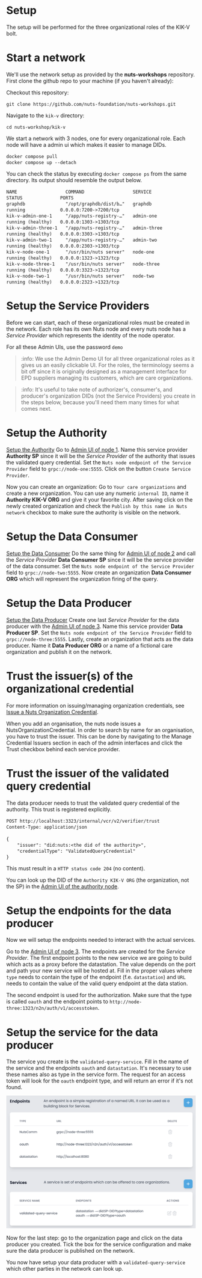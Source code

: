 # Setup

The setup will be performed for the three organizational roles of the KIK-V bolt.

# Start a network

We'll use the network setup as provided by the **nuts-workshops** repository.
First clone the github repo to your machine (if you haven't already):

Checkout this repository:
```shell
git clone https://github.com/nuts-foundation/nuts-workshops.git
```

Navigate to the `kik-v` directory:

```shell
cd nuts-workshop/kik-v
```

We start a network with 3 nodes, one for every organizational role. Each node will have a admin ui which makes it easier to manage DIDs.

```shell
docker compose pull
docker compose up --detach
```

You can check the status by executing `docker compose ps` from the same directory. Its output should resemble the output below.

```shell
NAME                  COMMAND                  SERVICE             STATUS              PORTS
graphdb               "/opt/graphdb/dist/b…"   graphdb             running             0.0.0.0:7200->7200/tcp
kik-v-admin-one-1     "/app/nuts-registry-…"   admin-one           running (healthy)   0.0.0.0:1303->1303/tcp
kik-v-admin-three-1   "/app/nuts-registry-…"   admin-three         running (healthy)   0.0.0.0:3303->1303/tcp
kik-v-admin-two-1     "/app/nuts-registry-…"   admin-two           running (healthy)   0.0.0.0:2303->1303/tcp
kik-v-node-one-1      "/usr/bin/nuts server"   node-one            running (healthy)   0.0.0.0:1323->1323/tcp
kik-v-node-three-1    "/usr/bin/nuts server"   node-three          running (healthy)   0.0.0.0:3323->1323/tcp
kik-v-node-two-1      "/usr/bin/nuts server"   node-two            running (healthy)   0.0.0.0:2323->1323/tcp

```

# Setup the Service Providers 

Before we can start, each of these organizational roles must be created in the network. Each role has its own Nuts node and every nuts node has a _Service Provider_ which represents the identity of the node operator.

For all these Admin UIs, use the password `demo`

> :info: We use the Admin Demo UI for all three organizational roles as it gives us an easily clickable UI. For the roles, the terminology seems a bit off since it is originally designed as a management interface for EPD suppliers managing its customers, which are care organizations.

> :info: It's useful to take note of authorizer's, consumer's, and producer's organization DIDs (not the Service Providers) you create in the steps below, because you'll need them many times for what comes next. 

# Setup the Authority

[Setup the Authority](images/setup-authority.drawio.svg)
Go to [Admin UI of node 1](http://localhost:1303).
Name this service provider **Authority SP** since it will be the _Service Provider_ of the authority that issues the validated query credential.
Set the `Nuts node endpoint of the Service Provider` field to `grpc://node-one:5555`.
Click on the button `Create Service Provider`.

Now you can create an organization: Go to `Your care organizations` and create a new organization.
You can use any numeric `internal ID`, name it **Authority KIK-V ORG** and give it your favorite city.
After saving click on the newly created organization and check the `Publish by this name in Nuts network` checkbox to make sure the authority is visible on the network.

# Setup the Data Consumer

[Setup the Data Consumer](images/setup-data-consumer.drawio.svg)
Do the same thing for [Admin UI of node 2](http://localhost:2303) and call the _Service Provider_ **Data Consumer SP** since it will be the service provider of the data consumer.
Set the `Nuts node endpoint of the Service Provider` field to `grpc://node-two:5555`.
Now create an organization **Data Consumer ORG** which will represent the organization firing of the query.

# Setup the Data Producer

[Setup the Data Producer](images/setup-data-producer.drawio.svg)
Create one last _Service Provider_ for the data producer with the [Admin UI of node 3](http://localhost:3303). Name this service provider **Data Producer SP**.
Set the `Nuts node endpoint of the Service Provider` field to `grpc://node-three:5555`.
Lastly, create an organization that acts as the data producer. Name it **Data Producer ORG** or a name of a fictional care organization and publish it on the network.


# Trust the issuer(s) of the organizational credential

For more information on issuing/managing organization credentials, see [Issue a Nuts Organization Credential](https://nuts-node.readthedocs.io/en/latest/pages/getting-started/4-connecting-crm.html#issue-a-nuts-organization-credential).

When you add an organisation, the nuts node issues a NutsOrganizationCredential. In order to search by name for an organisation, you have to trust the issuer. This can be done by navigating to the Manage Credential Issuers section in each of the admin interfaces and click the Trust checkbox behind each service provider.

# Trust the issuer of the validated query credential

The data producer needs to trust the validated query credential of the authority. This trust is registered explicitly. 

```http request
POST http://localhost:3323/internal/vcr/v2/verifier/trust
Content-Type: application/json

{
    "issuer": "did:nuts:<the did of the authority>",
    "credentialType": "ValidatedQueryCredential"
}
```
This must result in a `HTTP status code 204` (no content).

You can look up the DID of the `Authority KIK-V ORG` (the organization, not the SP) in the [Admin UI of the authority node](http://localhost:1303).

# Setup the endpoints for the data producer

Now we will setup the endpoints needed to interact with the actual services.

Go to the [Admin UI of node 3](http://localhost:3303). The endpoints are created for the _Service Provider_. 
The first endpoint points to the new service we are going to build which acts as a proxy before the datastation. The value depends on the port and path your new service will be hosted at. Fill in the proper values where `type` needs to contain the type of the endpoint (f.e. `datastation`) and `URL` needs to contain the value of the valid query endpoint at the data station.

The second endpoint is used for the authorization. Make sure that the type is called `oauth` and the endpoint points to `http://node-three:1323/n2n/auth/v1/accesstoken`.

# Setup the service for the data producer

The service you create is the `validated-query-service`. Fill in the name of the service and the endpoints `oauth` and `datastation`. It's necessary to use these names also as type in the service form. The request for an access token will look for the `oauth` endpoint type, and will return an error if it's not found.

![Example of services and endpoints](configured%20services.png)

Now for the last step: go to the organization page and click on the data producer you created. Tick the box for the service configuration and make sure the data producer is published on the network.

You now have setup your data producer with a `validated-query-service` which other parties in the network can look up.

